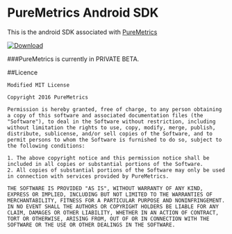 PureMetrics Android SDK
========================
This is the android SDK associated with [PureMetrics](http://www.puremetrics.io)

[![Download](https://api.bintray.com/packages/puremetrics/maven/core/images/download.svg) ](https://bintray.com/puremetrics/maven/core/_latestVersion)

###PureMetrics is currently in PRIVATE BETA.

##Licence
```
Modified MIT License

Copyright 2016 PureMetrics

Permission is hereby granted, free of charge, to any person obtaining a copy of this software and associated documentation files (the "Software"), to deal in the Software without restriction, including without limitation the rights to use, copy, modify, merge, publish, distribute, sublicense, and/or sell copies of the Software, and to permit persons to whom the Software is furnished to do so, subject to the following conditions:

1. The above copyright notice and this permission notice shall be included in all copies or substantial portions of the Software.
2. All copies of substantial portions of the Software may only be used in connection with services provided by PureMetrics.

THE SOFTWARE IS PROVIDED "AS IS", WITHOUT WARRANTY OF ANY KIND, EXPRESS OR IMPLIED, INCLUDING BUT NOT LIMITED TO THE WARRANTIES OF MERCHANTABILITY, FITNESS FOR A PARTICULAR PURPOSE AND NONINFRINGEMENT. IN NO EVENT SHALL THE AUTHORS OR COPYRIGHT HOLDERS BE LIABLE FOR ANY CLAIM, DAMAGES OR OTHER LIABILITY, WHETHER IN AN ACTION OF CONTRACT, TORT OR OTHERWISE, ARISING FROM, OUT OF OR IN CONNECTION WITH THE SOFTWARE OR THE USE OR OTHER DEALINGS IN THE SOFTWARE.
```
